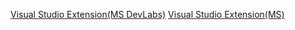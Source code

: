 [Visual Studio Extension(MS DevLabs)](https://marketplace.visualstudio.com/publishers/Microsoft%20DevLabs)
[Visual Studio Extension(MS)](https://marketplace.visualstudio.com/publishers/Microsoft)